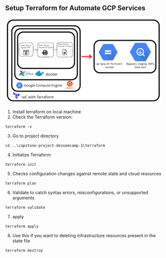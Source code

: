 ## Setup Terraform for Automate GCP Services
![Phase1-Automate](https://github.com/abliskan/capstone-project-dezoomcamp-1/blob/dezoomcamp-ricky-IaC/assets/GCP%20VM.png)

1. Install terraform on local machine
2. Check the Terraform version:
```
terraform -v
```
3. Go to project directory
```
cd ..\capstone-project-dezoomcamp-1\terraform
```
4. Initialize Terraform
```
terraform init
```
5. Checks configuration changes against remote state and cloud resources
```
terraform plan
```
6. Validate to catch syntax errors, misconfigurations, or unsupported arguments
```
terraform validate
```
7. apply
```
terraform apply
```
8. <Optional> Use this if you want to deleting infrastructure resources present in the state file
```
terraform destroy
```
